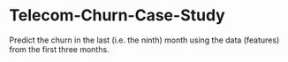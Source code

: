# Telecom-Churn-Case-Study
Predict the churn in the last (i.e. the ninth) month using the data (features) from the first three months.
